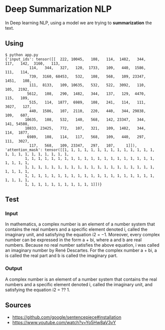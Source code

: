 # Deep Summarization NLP

In Deep learning NLP, using a model we are trying to **summarization** the text.

## Using

```
$ python app.py
{'input_ids': tensor([[  222, 10045,   108,   114,  1482,   344,   117,   142,  3160,   113,
           114,   344,   327,   120,  1733,   109,   440,  1586,   111,   114,
           739,  3160, 68453,   532,   108,   568,   109, 23347,  1451,   108,
           111,  8133,   109, 10635,   532,   522,  3092,   110,   105,  2192,
          5612,   108,   290,  1482,   344,   137,   129,  4470,   115,   109,
           515,   114,  1877,  6989,   108,   241,   114,   111,  3027,   127,
           440,  1586,   107,  2110,   220,   440,   344, 29838,   109,   607,
         10635,   108,   532,   140,   568,   142, 23347,   344,   141, 54508,
         10833, 23425,   772,   107,   321,   109,  1482,   344,   114,  1877,
          6989,   108,   114,   117,   568,   109,   440,   297,   111,  3027,
           117,   568,   109, 23347,   297,   107,     1]]), 'attention_mask': tensor([[1, 1, 1, 1, 1, 1, 1, 1, 1, 1, 1, 1, 1, 1, 1, 1, 1, 1, 1, 1, 1, 1, 1, 1,
         1, 1, 1, 1, 1, 1, 1, 1, 1, 1, 1, 1, 1, 1, 1, 1, 1, 1, 1, 1, 1, 1, 1, 1,
         1, 1, 1, 1, 1, 1, 1, 1, 1, 1, 1, 1, 1, 1, 1, 1, 1, 1, 1, 1, 1, 1, 1, 1,
         1, 1, 1, 1, 1, 1, 1, 1, 1, 1, 1, 1, 1, 1, 1, 1, 1, 1, 1, 1, 1, 1, 1, 1,
         1, 1, 1, 1, 1, 1, 1, 1, 1, 1, 1]])}
```

## Test

### Input

In mathematics, a complex number is an element of a number system that contains the real numbers and a specific element denoted i, called the imaginary unit, and satisfying the equation i2 = −1. Moreover, every complex number can be expressed in the form a + bi, where a and b are real numbers. Because no real number satisfies the above equation, i was called an imaginary number by René Descartes. For the complex number a + bi, a is called the real part and b is called the imaginary part.

### Output
A complex number is an element of a number system that contains the real numbers and a specific element denoted i, called the imaginary unit, and satisfying the equation i2 =  ⁇ 1.

## Sources

- https://github.com/google/sentencepiece#installation
- https://www.youtube.com/watch?v=Yo5Hw8aV3vY
